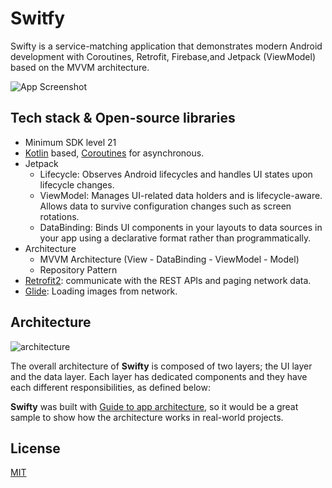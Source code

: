 
# Switfy

Swifty is a service-matching application that demonstrates modern Android development with Coroutines, Retrofit, Firebase,and Jetpack (ViewModel) based on the MVVM architecture.



![App Screenshot](https://i.imgur.com/W3S0IVa.png)


## Tech stack & Open-source libraries
- Minimum SDK level 21
- [Kotlin](https://kotlinlang.org/) based, [Coroutines](https://github.com/Kotlin/kotlinx.coroutines) for asynchronous.
- Jetpack
  - Lifecycle: Observes Android lifecycles and handles UI states upon lifecycle changes.
  - ViewModel: Manages UI-related data holders and is lifecycle-aware. Allows data to survive configuration changes such as screen rotations.
  - DataBinding: Binds UI components in your layouts to data sources in your app using a declarative format rather than programmatically.
- Architecture
  - MVVM Architecture (View - DataBinding - ViewModel - Model)
  - Repository Pattern
- [Retrofit2](https://github.com/square/retrofit): communicate with the REST APIs and paging network data.
- [Glide](https://github.com/bumptech/glide): Loading images from network.


## Architecture

![architecture](figure/figure1.png)

The overall architecture of **Swifty** is composed of two layers; the UI layer and the data layer. Each layer has dedicated components and they have each different responsibilities, as defined below:

**Swifty** was built with [Guide to app architecture](https://developer.android.com/topic/architecture), so it would be a great sample to show how the architecture works in real-world projects.


## License

[MIT](https://choosealicense.com/licenses/mit/)

